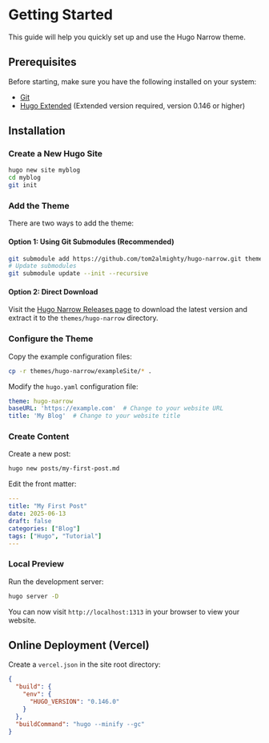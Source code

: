 # Getting Started

This guide will help you quickly set up and use the Hugo Narrow theme.

## Prerequisites

Before starting, make sure you have the following installed on your system:

- [Git](https://git-scm.com/)
- [Hugo Extended](https://gohugo.io/installation/) (Extended version required, version 0.146 or higher)


## Installation

### Create a New Hugo Site

```bash
hugo new site myblog
cd myblog
git init
```

### Add the Theme

There are two ways to add the theme:

#### Option 1: Using Git Submodules (Recommended)

```bash
git submodule add https://github.com/tom2almighty/hugo-narrow.git themes/hugo-narrow
# Update submodules
git submodule update --init --recursive
```

#### Option 2: Direct Download

Visit the [Hugo Narrow Releases page](https://github.com/tom2almighty/hugo-narrow/releases) to download the latest version and extract it to the `themes/hugo-narrow` directory.


### Configure the Theme

Copy the example configuration files:
```bash
cp -r themes/hugo-narrow/exampleSite/* .
```

Modify the `hugo.yaml` configuration file:
```yaml
theme: hugo-narrow
baseURL: 'https://example.com'  # Change to your website URL
title: 'My Blog'  # Change to your website title
```

### Create Content

Create a new post:
```bash
hugo new posts/my-first-post.md
```

Edit the front matter:
```yaml
---
title: "My First Post"
date: 2025-06-13
draft: false
categories: ["Blog"]
tags: ["Hugo", "Tutorial"]
---
```

### Local Preview

Run the development server:
```bash
hugo server -D
```

You can now visit `http://localhost:1313` in your browser to view your website.

## Online Deployment (Vercel)

Create a `vercel.json` in the site root directory:

```json
{
  "build": {
    "env": {
      "HUGO_VERSION": "0.146.0"
    }
  },
  "buildCommand": "hugo --minify --gc"
}
```


